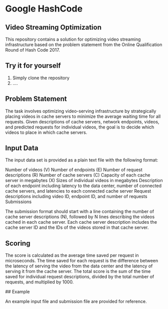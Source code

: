 # Google HashCode

## Video Streaming Optimization

This repository contains a solution for optimizing video streaming infrastructure based on the problem statement from the Online Qualification Round of Hash Code 2017.

## Try it for yourself

1. Simply clone the repository
2. ....

## Problem Statement

The task involves optimizing video-serving infrastructure by strategically placing videos in cache servers to minimize the average waiting time for all requests. Given descriptions of cache servers, network endpoints, videos, and predicted requests for individual videos, the goal is to decide which videos to place in which cache servers.

## Input Data

The input data set is provided as a plain text file with the following format:

Number of videos (V)
Number of endpoints (E)
Number of request descriptions (R)
Number of cache servers (C)
Capacity of each cache server in megabytes (X)
Sizes of individual videos in megabytes
Description of each endpoint including latency to the data center, number of connected cache servers, and latencies to each connected cache server
Request descriptions including video ID, endpoint ID, and number of requests
Submissions

The submission format should start with a line containing the number of cache server descriptions (N), followed by N lines describing the videos cached in each cache server. Each cache server description includes the cache server ID and the IDs of the videos stored in that cache server.

## Scoring

The score is calculated as the average time saved per request in microseconds. The time saved for each request is the difference between the latency of serving the video from the data center and the latency of serving it from the cache server. The total score is the sum of the time saved for individual request descriptions, divided by the total number of requests, and multiplied by 1000.

## Example

An example input file and submission file are provided for reference.